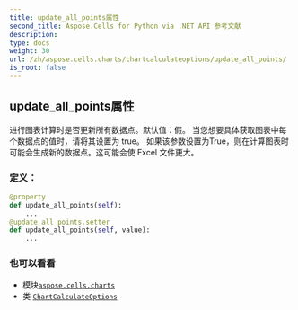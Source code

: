 ```yaml
---
title: update_all_points属性
second_title: Aspose.Cells for Python via .NET API 参考文献
description:
type: docs
weight: 30
url: /zh/aspose.cells.charts/chartcalculateoptions/update_all_points/
is_root: false
---
```

## update_all_points属性

进行图表计算时是否更新所有数据点。默认值：假。
当您想要具体获取图表中每个数据点的值时，请将其设置为 true。
如果该参数设置为True，则在计算图表时可能会生成新的数据点。这可能会使 Excel 文件更大。
### 定义：
```python
@property
def update_all_points(self):
    ...
@update_all_points.setter
def update_all_points(self, value):
    ...
```

### 也可以看看
* 模块[`aspose.cells.charts`](../../)
* 类 [`ChartCalculateOptions`](/cells/python-net/zh/aspose.cells.charts/chartcalculateoptions)
